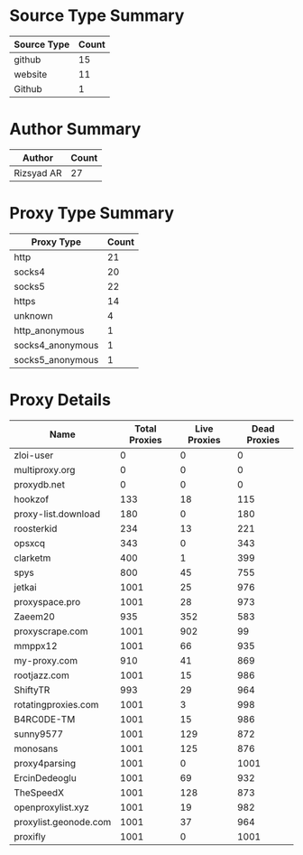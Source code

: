 # Source Type Summary

| Source Type | Count |
|-------------|-------|
| github | 15 |
| website | 11 |
| Github | 1 |


# Author Summary

| Author | Count |
|--------|-------|
| Rizsyad AR | 27 |


# Proxy Type Summary

| Proxy Type | Count |
|------------|-------|
| http | 21 |
| socks4 | 20 |
| socks5 | 22 |
| https | 14 |
| unknown | 4 |
| http_anonymous | 1 |
| socks4_anonymous | 1 |
| socks5_anonymous | 1 |


# Proxy Details

| Name | Total Proxies | Live Proxies | Dead Proxies |
|------|---------------|--------------|---------------|
| zloi-user | 0 | 0 | 0 |
| multiproxy.org | 0 | 0 | 0 |
| proxydb.net | 0 | 0 | 0 |
| hookzof | 133 | 18 | 115 |
| proxy-list.download | 180 | 0 | 180 |
| roosterkid | 234 | 13 | 221 |
| opsxcq | 343 | 0 | 343 |
| clarketm | 400 | 1 | 399 |
| spys | 800 | 45 | 755 |
| jetkai | 1001 | 25 | 976 |
| proxyspace.pro | 1001 | 28 | 973 |
| Zaeem20 | 935 | 352 | 583 |
| proxyscrape.com | 1001 | 902 | 99 |
| mmppx12 | 1001 | 66 | 935 |
| my-proxy.com | 910 | 41 | 869 |
| rootjazz.com | 1001 | 15 | 986 |
| ShiftyTR | 993 | 29 | 964 |
| rotatingproxies.com | 1001 | 3 | 998 |
| B4RC0DE-TM | 1001 | 15 | 986 |
| sunny9577 | 1001 | 129 | 872 |
| monosans | 1001 | 125 | 876 |
| proxy4parsing | 1001 | 0 | 1001 |
| ErcinDedeoglu | 1001 | 69 | 932 |
| TheSpeedX | 1001 | 128 | 873 |
| openproxylist.xyz | 1001 | 19 | 982 |
| proxylist.geonode.com | 1001 | 37 | 964 |
| proxifly | 1001 | 0 | 1001 |
